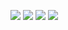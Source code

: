 
![](https://github.com/gabjohar/sillyoracle/sketches/sketches0.PNG)
![](https://github.com/gabjohar/sillyoracle/sketches/sketches1.PNG)
![](https://github.com/gabjohar/sillyoracle/sketches/sketches2.PNG)
![](https://github.com/gabjohar/sillyoracle/sketches/sketches3.PNG)
